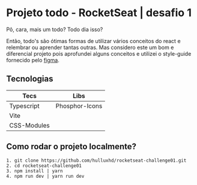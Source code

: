 # Projeto todo - RocketSeat | desafio 1

Pô, cara, mais um todo? Todo dia isso? 

Então, todo's são ótimas formas de utilizar vários conceitos do react e 
relembrar ou aprender tantas outras. Mas considero este um bom e diferencial projeto pois aprofundei alguns conceitos e utilizei o style-guide fornecido pelo [figma](https://www.figma.com/file/aankjyZqwrKGLicupTHuU4/ToDo-List-(Copy)). 

## Tecnologias

| Tecs  | Libs  | 
|---|---|
| Typescript  |  Phosphor-Icons |
| Vite  |   |
| CSS-Modules  |   |

## Como rodar o projeto localmente? 

    1. git clone https://github.com/hulluxhd/rocketseat-challenge01.git
    2. cd rocketseat-challenge01
    3. npm install | yarn
    4. npm run dev | yarn run dev
